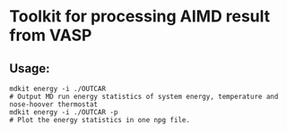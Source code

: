 # Toolkit for processing AIMD result from VASP
## Usage:
    mdkit energy -i ./OUTCAR
    # Output MD run energy statistics of system energy, temperature and nose-hoover thermostat
    mdkit energy -i ./OUTCAR -p
    # Plot the energy statistics in one npg file.
